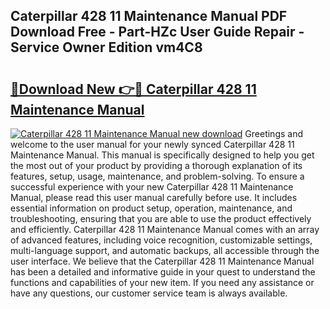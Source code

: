 ## Caterpillar 428 11 Maintenance Manual PDF Download Free - Part-HZc User Guide Repair - Service Owner Edition vm4C8

# <h2><a href="http://bc68846.oget.top/?id=Caterpillar+428+11+Maintenance+Manual">🔗Download New 👉🔴 Caterpillar 428 11 Maintenance Manual</a></h2>

[![Caterpillar 428 11 Maintenance Manual new download](https://i.imgur.com/5g1atiW.png)](http://bc68846.oget.top/?id=Caterpillar+428+11+Maintenance+Manual)
Greetings and welcome to the user manual for your newly synced Caterpillar 428 11 Maintenance Manual. This manual is specifically designed to help you get the most out of your product by providing a thorough explanation of its features, setup, usage, maintenance, and problem-solving. To ensure a successful experience with your new Caterpillar 428 11 Maintenance Manual, please read this user manual carefully before use. It includes essential information on product setup, operation, maintenance, and troubleshooting, ensuring that you are able to use the product effectively and efficiently. Caterpillar 428 11 Maintenance Manual comes with an array of advanced features, including voice recognition, customizable settings, multi-language support, and automatic backups, all accessible through the user interface. We believe that the Caterpillar 428 11 Maintenance Manual has been a detailed and informative guide in your quest to understand the functions and capabilities of your new item. If you need any assistance or have any questions, our customer service team is always available.
